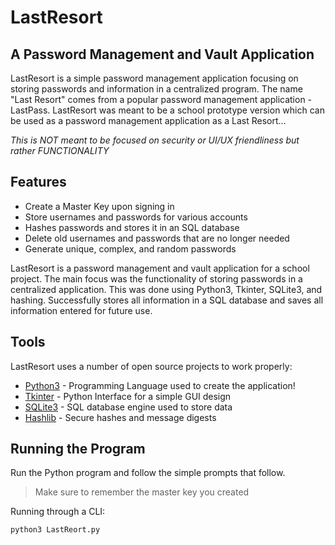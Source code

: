 # LastResort
## A Password Management and Vault Application

LastResort is a simple password management application focusing on storing passwords and information in a centralized program. The name "Last Resort" comes from a popular password management application - LastPass. LastResort was meant to be a school prototype version which can be used as a password management application as a Last Resort... 

*This is NOT meant to be focused on security or UI/UX friendliness but rather FUNCTIONALITY*

## Features

- Create a Master Key upon signing in
- Store usernames and passwords for various accounts
- Hashes passwords and stores it in an SQL database
- Delete old usernames and passwords that are no longer needed
- Generate unique, complex, and random passwords

LastResort is a password management and vault application for a school project. The main focus was the functionality of storing passwords in a centralized application. This was done using Python3, Tkinter, SQLite3, and hashing. Successfully stores all information in a SQL database and saves all information entered for future use.

## Tools

LastResort uses a number of open source projects to work properly:

- [Python3] - Programming Language used to create the application!
- [Tkinter] - Python Interface for a simple GUI design
- [SQLite3] - SQL database engine used to store data
- [Hashlib] - Secure hashes and message digests

## Running the Program

Run the Python program and follow the simple prompts that follow.
> Make sure to remember the master key you created

Running through a CLI:
```sh
python3 LastReort.py
```

   [Python3]: https://www.python.org/
   [Tkinter]: https://docs.python.org/3/library/tkinter.html
   [SQLite3]: https://docs.python.org/3/library/sqlite3.html
   [Hashlib]: https://docs.python.org/3/library/hashlib.html

